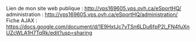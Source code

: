 Lien de mon site web 
publique : http://vps169605.vps.ovh.ca/eSportHQ/ 
administration : http://vps169605.vps.ovh.ca/eSportHQ/administration/
Fiche AJAX : https://docs.google.com/document/d/1E9HxtJc7vTSn6LDu6fpP2l_FN4fuXnUZcWLA1H7TqRk/edit?usp=sharing
